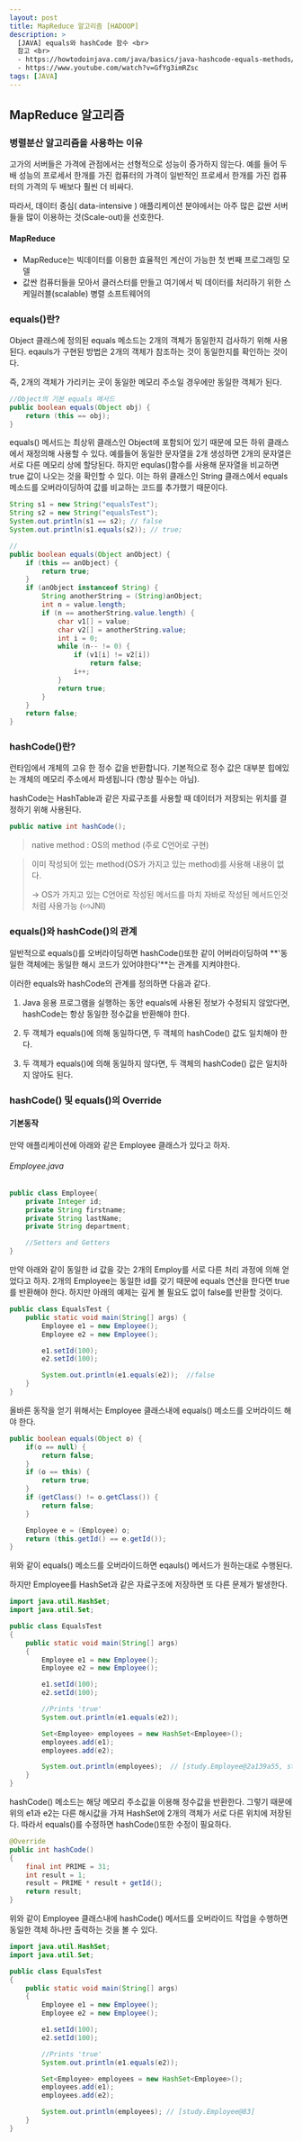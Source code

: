 ```yaml
---
layout: post
title: MapReduce 알고리즘 [HADOOP]
description: >
  [JAVA] equals와 hashCode 함수 <br>
  참고 <br>
  - https://howtodoinjava.com/java/basics/java-hashcode-equals-methods/ <br>
  - https://www.youtube.com/watch?v=GfYg3imRZsc
tags: [JAVA]
---
```



## MapReduce 알고리즘

### 병렬분산 알고리즘을 사용하는 이유
 고가의 서버들은 가격에 관점에서는 선형적으로 성능이 증가하지 않는다. 예를 들어 두배 성능의 프로세서 한개를 가진 컴퓨터의 가격이 일반적인 프로세서 한개를 가진 컴퓨터의 가격의 두 배보다 훨씬 더 비싸다.
 
 따라서, 데이터 중심( data-intensive ) 애플리케이션 분야에서는 아주 많은 값싼 서버들을 많이 이용하는 것(Scale-out)을 선호한다.

 #### MapReduce

 * MapReduce는 빅데이터를 이용한 효율적인 계산이 가능한 첫 번째 프로그래밍 모델 
 * 값싼 컴퓨터들을 모아서 클러스터를 만들고 여기에서 빅 데이터를 처리하기 위한 스케일러블(scalable) 병렬 소프트웨어의
### equals()란?

Object 클래스에 정의된 equals 메소드는 2개의 객체가 동일한지 검사하기 위해 사용된다. eqauls가 구현된 방법은 2개의 객체가 참조하는 것이 동일한지를 확인하는 것이다.

즉, 2개의 객체가 가리키는 곳이 동일한 메모리 주소일 경우에만 동일한 객체가 된다.

```java
//Object의 기본 equals 메서드
public boolean equals(Object obj) {
    return (this == obj);
}
```

equals() 메서드는 최상위 클래스인 Object에 포함되어 있기 때문에 모든 하위 클래스에서 재정의해 사용할 수 있다. 예를들어 동일한 문자열을 2개 생성하면 2개의 문자열은 서로 다른 메모리 상에 할당된다. 하지만 equlas()함수를 사용해 문자열을 비교하면 true 값이 나오는 것을 확인할 수 있다. 이는 하위 클래스인 String 클래스에서 equals 메소드를 오버라이딩하여 값를 비교하는 코드를 추가했기 때문이다.

```java
String s1 = new String("equalsTest");
String s2 = new String("equalsTest");
System.out.println(s1 == s2); // false
System.out.println(s1.equals(s2)); // true;

//
public boolean equals(Object anObject) {
    if (this == anObject) {
        return true;
    }
    if (anObject instanceof String) {
        String anotherString = (String)anObject;
        int n = value.length;
        if (n == anotherString.value.length) {
            char v1[] = value;
            char v2[] = anotherString.value;
            int i = 0;
            while (n-- != 0) {
                if (v1[i] != v2[i])
                    return false;
                i++;
            }
            return true;
        }
    }
    return false;
}
```

### hashCode()란?

런타임에서 개체의 고유 한 정수 값을 반환합니다. 기본적으로 정수 값은 대부분 힙에있는 개체의 메모리 주소에서 파생됩니다 (항상 필수는 아님).

hashCode는 HashTable과 같은 자료구조를 사용할 때 데이터가 저장되는 위치를 결정하기 위해 사용된다.

```java
public native int hashCode();
```

> native method : OS의 method (주로 C언어로 구현)

> 이미 작성되어 있는 method(OS가 가지고 있는 method)를 사용해 내용이 없다.
>
> -> OS가 가지고 있는 C언어로 작성된 메서드를 마치 자바로 작성된 메서드인것처럼 사용가능 (∽JNI)

### equals()와 hashCode()의 관계

일반적으로 equals()를 오버라이딩하면 hashCode()또한 같이 어버라이딩하여 **'동일한 객체에는 동일한 해시 코드가 있어야한다'**는 관계를 지켜야한다.

이러한 equals와 hashCode의 관계를 정의하면 다음과 같다.

1. Java 응용 프로그램을 실행하는 동안 equals에 사용된 정보가 수정되지 않았다면, hashCode는 항상 동일한 정수값을 반환해야 한다.

2. 두 객체가 equals()에 의해 동일하다면, 두 객체의 hashCode() 값도 일치해야 한다.

3. 두 객체가 equals()에 의해 동일하지 않다면, 두 객체의 hashCode() 값은 일치하지 않아도 된다.

### hashCode() 및 equals()의 Override

#### 기본동작

만약 애플리케이션에 아래와 같은 Employee 클래스가 있다고 하자.

###### Employee.java

```java
public class Employee{
    private Integer id;
    private String firstname;
    private String lastName;
    private String department;

    //Setters and Getters
}
```

만약 아래와 같이 동일한 id 값을 갖는 2개의 Employ를 서로 다른 처리 과정에 의해 얻었다고 하자. 2개의 Employee는 동일한 id를 갖기 때문에 equals 연산을 한다면 true를 반환해야 한다. 하지만 아래의 예제는 깊게 볼 필요도 없이 false를 반환할 것이다.

```java
public class EqualsTest {
    public static void main(String[] args) {
        Employee e1 = new Employee();
        Employee e2 = new Employee();

        e1.setId(100);
        e2.setId(100);

        System.out.println(e1.equals(e2));  //false
    }
}
```

올바른 동작을 얻기 위해서는 Employee 클래스내에 equals() 메소드를 오버라이드 해야 한다.

```java
public boolean equals(Object o) {
    if(o == null) {
        return false;
    }
    if (o == this) {
        return true;
    }
    if (getClass() != o.getClass()) {
        return false;
    }

    Employee e = (Employee) o;
    return (this.getId() == e.getId());
}
```

위와 같이 equals() 메소드를 오버라이드하면 eqauls() 메서드가 원하는대로 수행된다.

하지만 Employee를 HashSet과 같은 자료구조에 저장하면 또 다른 문제가 발생한다.

```java
import java.util.HashSet;
import java.util.Set;

public class EqualsTest
{
    public static void main(String[] args)
    {
        Employee e1 = new Employee();
        Employee e2 = new Employee();

        e1.setId(100);
        e2.setId(100);

        //Prints 'true'
        System.out.println(e1.equals(e2));

        Set<Employee> employees = new HashSet<Employee>();
        employees.add(e1);
        employees.add(e2);

        System.out.println(employees);  // [study.Employee@2a139a55, study.Employee@15db9742]
    }
}
```

hashCode() 메소드는 해당 메모리 주소값을 이용해 정수값을 반환한다. 그렇기 때문에 위의 e1과 e2는 다른 해시값을 가져 HashSet에 2개의 객체가 서로 다른 위치에 저장된다. 따라서 equals()를 수정하면 hashCode()또한 수정이 필요하다.

```java
@Override
public int hashCode()
{
    final int PRIME = 31;
    int result = 1;
    result = PRIME * result + getId();
    return result;
}
```

위와 같이 Employee 클래스내에 hashCode() 메서드를 오버라이드 작업을 수행하면 동일한 객체 하나만 출력하는 것을 볼 수 있다.

```java
import java.util.HashSet;
import java.util.Set;

public class EqualsTest
{
    public static void main(String[] args)
    {
        Employee e1 = new Employee();
        Employee e2 = new Employee();

        e1.setId(100);
        e2.setId(100);

        //Prints 'true'
        System.out.println(e1.equals(e2));

        Set<Employee> employees = new HashSet<Employee>();
        employees.add(e1);
        employees.add(e2);

        System.out.println(employees); // [study.Employee@83]
    }
}
```
